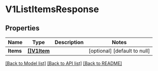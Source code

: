 # V1ListItemsResponse

## Properties
Name | Type | Description | Notes
------------ | ------------- | ------------- | -------------
**Items** | [**[]V1Item**](V1Item.md) |  | [optional] [default to null]

[[Back to Model list]](../README.md#documentation-for-models) [[Back to API list]](../README.md#documentation-for-api-endpoints) [[Back to README]](../README.md)

